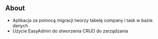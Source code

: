 ## About
<ul>
    <li>Aplikacja za pomocą migracji tworzy tabelę company i task w bazie danych</li> 
    <li>Użycie EasyAdmin do stworzenia CRUD do zarządzania</li>
</ul>

